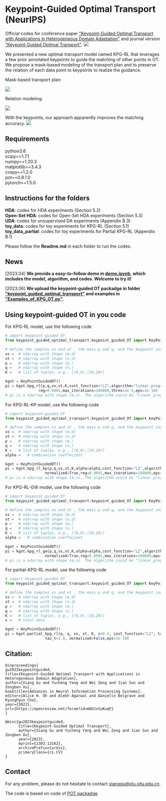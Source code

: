 # Keypoint-Guided Optimal Transport (NeurIPS)
Official codes for conference paper ["Keypoint-Guided Optimal Transport with Applications in Heterogeneous Domain Adaptation"](https://openreview.net/forum?id=m6DJxSuKuqF&noteId=SEp6zzXmpLE) and journal version ["Keypoint-Guided Optimal Transport"](https://arxiv.org/abs/2303.13102).
![](https://github.com/XJTU-XGU/KPG-RL/blob/main/figures/figure.png)

We presented a new optimal transport model named KPG-RL that leverages a few prior annotated keypoints to guide the matching of other points in OT. We propose a mask-based modeling of the transport plan and to preserve the relation of each data point to keypoints to realize the guidance. 

Mask-based transport plan:

![](https://github.com/XJTU-XGU/KPG-RL/blob/main/figures/figure2.png)

Relation modeling:

![](https://github.com/XJTU-XGU/KPG-RL/blob/main/figures/figure3.png)

With the keypoints, our approach apparently improves the matching accuracy.
![](https://github.com/XJTU-XGU/KPG-RL/blob/main/figures/figure4.png)

## Requirements
python3.6 <br>
scipy==1.7.1 <br>
numpy==1.20.3 <br>
matplotlib==3.4.3 <br>
cvxpy==1.2.0 <br>
pot==0.8.1.0 <br>
pytorch==1.5.0 <br>

## Instructions for the folders
__HDA__: codes for HDA experiments (Section 5.2) <br>
__Open-Set HDA__: codes for Open-Set HDA experiments (Section 5.3) <br>
__UDA__: codes for unsupervised DA experiments (Appendix B.3) <br>
__toy_data__: codes for toy experiments for KPG-RL (Section 5.1) <br>
__toy_data_partial__: codes for toy experiments for Partial KPG-RL (Appendix B.1) <br>

Please follow the __Readme.md__ in each folder to run the codes. 

## News
[2023.04] __We provide a easy-to-follow demo in [demo.ipynb](https://github.com/XJTU-XGU/KPG-RL/blob/main/demo.ipynb), which includes the model, algorithm, and codes. Welcome to try it!__

[2023.06] __We upload the keypoint-guided OT packadge in folder ["keypoint_guided_optimal_transport"](https://github.com/XJTU-XGU/KPG-RL/tree/main/keypoint_guided_optimal_transport) and examples in ["Examples_of_KPG_OT.py"](https://github.com/XJTU-XGU/KPG-RL/blob/main/Examples_of_KPG_OT.py).__

## Using keypoint-guided OT in you code
For KPG-RL model, use the following code
``` python
# import keypoint-guided OT
from keypoint_guided_optimal_transport.keypoint_guided_OT import KeyPointGuidedOT

# define the samples xs and xt , the mass p and q, and the keypoint index pair K
xs =  # ndarray with shape (m,d)
xt =  # ndarray with shape (n,d)
p =   # ndarray with shape (m,)
q =   # ndarray with shape (n,)
K =   # list of tuples, e.g., [(0,0),(10,20)]

kgot = KeyPointGuidedOT()
pi = kgot.kpg_rl(p,q,xs,xt,K,cost_function="L2",algorithm="linear_programming",tau_s=0.1,tau_t=0.1,normalized=True,
               reg=0.0001,max_iterations=100000,thres=1e-5,eps=1e-10)
# pi is a ndarray with shape (m,n). The algorithm could be "linear_programming" or "sinkhorn".
```

For KPG-RL-KP model, use the following code
``` python
# import keypoint-guided OT
from keypoint_guided_optimal_transport.keypoint_guided_OT import KeyPointGuidedOT

# define the samples xs and xt , the mass p and q, and the keypoint index pair K
xs =  # ndarray with shape (m,d)
xt =  # ndarray with shape (n,d)
p =   # ndarray with shape (m,)
q =   # ndarray with shape (n,)
K =   # list of tuples, e.g., [(0,0),(10,20)]
alpha =   # combination coeffecient

kgot = KeyPointGuidedOT()
pi = kgot.kpg_rl_kp(p,q,xs,xt,K,alpha=alpha,cost_function="L2",algorithm="linear_programming",tau_s=0.1,tau_t=0.1,
                  normalized=True,reg=0.0001,max_iterations=100000,eps=1e-10,thres=1e-5)
# pi is a ndarray with shape (m,n). The algorithm could be "linear_programming" or "sinkhorn".
```

For KPG-RL-GW model, use the following code
``` python
# import keypoint-guided OT
from keypoint_guided_optimal_transport.keypoint_guided_OT import KeyPointGuidedOT

# define the samples xs and xt , the mass p and q, and the keypoint index pair K
xs =  # ndarray with shape (m,d)
xt =  # ndarray with shape (n,d)
p =   # ndarray with shape (m,)
q =   # ndarray with shape (n,)
K =   # list of tuples, e.g., [(0,0),(10,20)]
alpha =   # combination coeffecient

kgot = KeyPointGuidedOT()
pi = kgot.kpg_rl_gw(p,q,xs,xt,K,alpha=alpha,cost_function="L2",algorithm="linear_programming",tau_s=0.1,tau_t=0.1,
                  normalized=True,reg=0.0001,max_iterations=100000,eps=1e-10,thres=1e-5)
# pi is a ndarray with shape (m,n). The algorithm could be "linear_programming" or "sinkhorn".
```

For partial-KPG-RL model, use the following code
``` python
# import keypoint-guided OT
from keypoint_guided_optimal_transport.keypoint_guided_OT import KeyPointGuidedOT

# define the samples xs and xt , the mass p and q, and the keypoint index pair K
xs =  # ndarray with shape (m,d)
xt =  # ndarray with shape (n,d)
p =   # ndarray with shape (m,)
q =   # ndarray with shape (n,)
K =   # list of tuples, e.g., [(0,0),(10,20)]
s =   # total mass 

kgot = KeyPointGuidedOT()
pi = kgot.partial_kpg_rl(p, q, xs, xt, K, s=0.5, cost_function="L2", tau_s=1.0,
                  tau_t=1.0, normalized=False,eps=1e-10)
```

## Citation:
```
@inproceedings{
gu2022keypointguided,
title={Keypoint-Guided Optimal Transport with Applications in Heterogeneous Domain Adaptation},
author={Xiang Gu and Yucheng Yang and Wei Zeng and Jian Sun and Zongben Xu},
booktitle={Advances in Neural Information Processing Systems},
editor={Alice H. Oh and Alekh Agarwal and Danielle Belgrave and Kyunghyun Cho},
year={2022},
url={https://openreview.net/forum?id=m6DJxSuKuqF}
}

@misc{gu2023keypointguided,
      title={Keypoint-Guided Optimal Transport}, 
      author={Xiang Gu and Yucheng Yang and Wei Zeng and Jian Sun and Zongben Xu},
      year={2023},
      eprint={2303.13102},
      archivePrefix={arXiv},
      primaryClass={cs.CV}
}
```

## Contact
For any problem, please do not hesitate to contact xianggu@stu.xjtu.edu.cn.


The code is based on code of [POT packadge](https://pythonot.github.io/).

